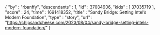 {
  "by" : "rbanffy",
  "descendants" : 1,
  "id" : 37034906,
  "kids" : [ 37035719 ],
  "score" : 24,
  "time" : 1691418352,
  "title" : "Sandy Bridge: Setting Intel’s Modern Foundation",
  "type" : "story",
  "url" : "https://chipsandcheese.com/2023/08/04/sandy-bridge-setting-intels-modern-foundation/"
}
